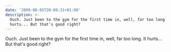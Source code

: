 ```yaml
---
date: '2009-08-05T20:08:31+01:00'
description: >-
  Ouch. Just been to the gym for the first time in, well, far too long. It
  hurts... But that's good right?
---
```

Ouch. Just been to the gym for the first time in, well, far too long. It hurts... But that's good right?
